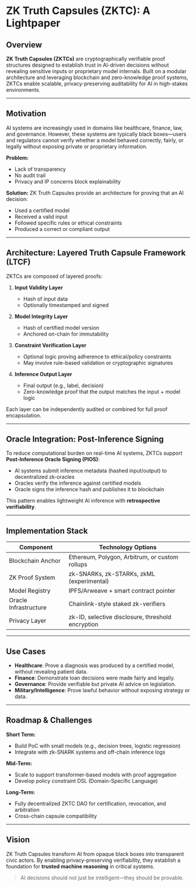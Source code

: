# ZK Truth Capsules (ZKTC): A Lightpaper

## Overview

**ZK Truth Capsules (ZKTCs)** are cryptographically verifiable proof structures designed to establish trust in AI-driven decisions without revealing sensitive inputs or proprietary model internals. Built on a modular architecture and leveraging blockchain and zero-knowledge proof systems, ZKTCs enable scalable, privacy-preserving auditability for AI in high-stakes environments.

---

## Motivation

AI systems are increasingly used in domains like healthcare, finance, law, and governance. However, these systems are typically black boxes—users and regulators cannot verify whether a model behaved correctly, fairly, or legally without exposing private or proprietary information.

**Problem:**
- Lack of transparency
- No audit trail
- Privacy and IP concerns block explainability

**Solution:**
ZK Truth Capsules provide an architecture for proving that an AI decision:
- Used a certified model
- Received a valid input
- Followed specific rules or ethical constraints
- Produced a correct or compliant output

---

## Architecture: Layered Truth Capsule Framework (LTCF)

ZKTCs are composed of layered proofs:

1. **Input Validity Layer**
   - Hash of input data
   - Optionally timestamped and signed

2. **Model Integrity Layer**
   - Hash of certified model version
   - Anchored on-chain for immutability

3. **Constraint Verification Layer**
   - Optional logic proving adherence to ethical/policy constraints
   - May involve rule-based validation or cryptographic signatures

4. **Inference Output Layer**
   - Final output (e.g., label, decision)
   - Zero-knowledge proof that the output matches the input + model logic

Each layer can be independently audited or combined for full proof encapsulation.

---

## Oracle Integration: Post-Inference Signing

To reduce computational burden on real-time AI systems, ZKTCs support **Post-Inference Oracle Signing (PIOS)**:
- AI systems submit inference metadata (hashed input/output) to decentralized zk-oracles
- Oracles verify the inference against certified models
- Oracle signs the inference hash and publishes it to blockchain

This pattern enables lightweight AI inference with **retrospective verifiability**.

---

## Implementation Stack

| Component             | Technology Options                                 |
|----------------------|-----------------------------------------------------|
| Blockchain Anchor    | Ethereum, Polygon, Arbitrum, or custom rollups     |
| ZK Proof System      | zk-SNARKs, zk-STARKs, zkML (experimental)          |
| Model Registry       | IPFS/Arweave + smart contract pointer               |
| Oracle Infrastructure| Chainlink-style staked zk-verifiers                |
| Privacy Layer        | zk-ID, selective disclosure, threshold encryption  |

---

## Use Cases

- **Healthcare**: Prove a diagnosis was produced by a certified model, without revealing patient data.
- **Finance**: Demonstrate loan decisions were made fairly and legally.
- **Governance**: Provide verifiable but private AI advice on legislation.
- **Military/Intelligence**: Prove lawful behavior without exposing strategy or data.

---

## Roadmap & Challenges

**Short Term:**
- Build PoC with small models (e.g., decision trees, logistic regression)
- Integrate with zk-SNARK systems and off-chain inference logs

**Mid-Term:**
- Scale to support transformer-based models with proof aggregation
- Develop policy constraint DSL (Domain-Specific Language)

**Long-Term:**
- Fully decentralized ZKTC DAO for certification, revocation, and arbitration
- Cross-chain capsule compatibility

---

## Vision

ZK Truth Capsules transform AI from opaque black boxes into transparent civic actors. By enabling privacy-preserving verifiability, they establish a foundation for **trusted machine reasoning** in critical systems.

> AI decisions should not just be intelligent—they should be provable.

